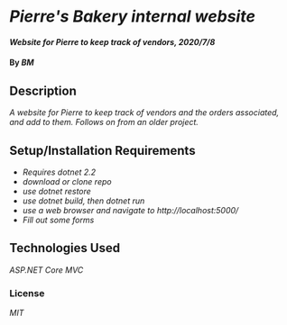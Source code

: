 # _Pierre's Bakery internal website_

#### _Website for Pierre to keep track of vendors, 2020/7/8_

#### By _**BM**_

## Description

_A website for Pierre to keep track of vendors and the orders associated, and add to them. Follows on from an older project._

## Setup/Installation Requirements

* _Requires dotnet 2.2_
* _download or clone repo_
* _use dotnet restore_
* _use dotnet build, then dotnet run_
* _use a web browser and navigate to http://localhost:5000/_
* _Fill out some forms_



## Technologies Used

_ASP.NET Core MVC_

### License

*MIT*


